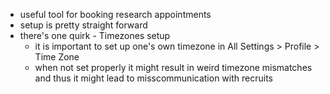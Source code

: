 - useful tool for booking research appointments
- setup is pretty straight forward
- there's one quirk - Timezones setup
	- it is important to set up one's own timezone in All Settings > Profile > Time Zone
	- when not set properly it might result in weird timezone mismatches and thus it might lead to misscommunication with recruits